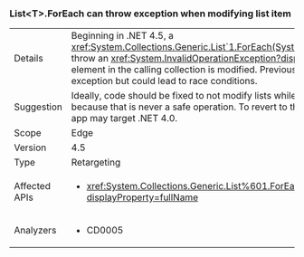 ### List&lt;T&gt;.ForEach can throw exception when modifying list item

|   |   |
|---|---|
|Details|Beginning in .NET 4.5, a <xref:System.Collections.Generic.List`1.ForEach(System.Action{`0})> enumerator will throw an <xref:System.InvalidOperationException?displayProperty=name> exception if an element in the calling collection is modified. Previously, this would not throw an exception but could lead to race conditions.|
|Suggestion|Ideally, code should be fixed to not modify lists while enumerating their elements because that is never a safe operation. To revert to the previous behavior, though, an app may target .NET 4.0.|
|Scope|Edge|
|Version|4.5|
|Type|Retargeting|
|Affected APIs|<ul><li><xref:System.Collections.Generic.List%601.ForEach(System.Action%7B%600%7D)?displayProperty=fullName></li></ul>|
|Analyzers|<ul><li>CD0005</li></ul>|
